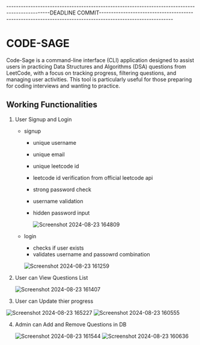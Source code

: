 ------------------------------------------------------------------------------------------------DEADLINE COMMIT------------------------------------------------------------------------------------------------------------
# CODE-SAGE

Code-Sage is a command-line interface (CLI) application designed to assist users in practicing Data Structures and Algorithms (DSA) questions from LeetCode, with a focus on tracking progress, filtering questions, and managing user activities. This tool is particularly useful for those preparing for coding interviews and wanting to practice.

## Working Functionalities

  1. User Signup and Login
        - signup
            - unique username
            - unique email
            - unique leetcode id
            - leetcode id verification from official leetcode api
            - strong password check
            - username validation
            - hidden password input
         
              ![Screenshot 2024-08-23 164809](https://github.com/user-attachments/assets/fbc9ac20-ee85-4f75-98d8-90f8a082ddc7)

        
        - login
            - checks if user exists
            - validates username and passowrd combination
              
          ![Screenshot 2024-08-23 161259](https://github.com/user-attachments/assets/675a49c3-33c9-48e4-8abf-b80c22572d15)

  2. User can View Questions List
     
     ![Screenshot 2024-08-23 161407](https://github.com/user-attachments/assets/25a11a0d-b0b0-42a2-b5b4-0b8cc56dc1f6)

  3. User can Update thier progress
     
   ![Screenshot 2024-08-23 165227](https://github.com/user-attachments/assets/732cac17-7d73-4f80-8a9e-dc5bffddac9b)
   ![Screenshot 2024-08-23 160555](https://github.com/user-attachments/assets/1e32cfe3-0a9b-4616-9906-4ef32c62fd0d)
    
  4. Admin can Add and Remove Questions in DB
     
     ![Screenshot 2024-08-23 161544](https://github.com/user-attachments/assets/2e274811-a193-411a-99cd-bcb63b408f74)
     ![Screenshot 2024-08-23 160636](https://github.com/user-attachments/assets/1e559f7b-eadf-4948-a24c-afabb308f787)


